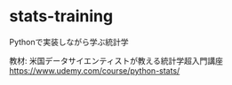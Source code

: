 # stats-training
Pythonで実装しながら学ぶ統計学

教材: 米国データサイエンティストが教える統計学超入門講座
https://www.udemy.com/course/python-stats/